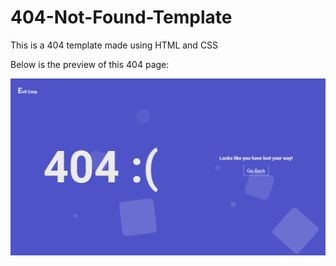 # 404-Not-Found-Template
This is a 404 template made using HTML and CSS

Below is the preview of this 404 page:

![Preview of 404 page](https://github.com/tilakjain123/404-Not-Found-Template/blob/main/photos/preview.png)
